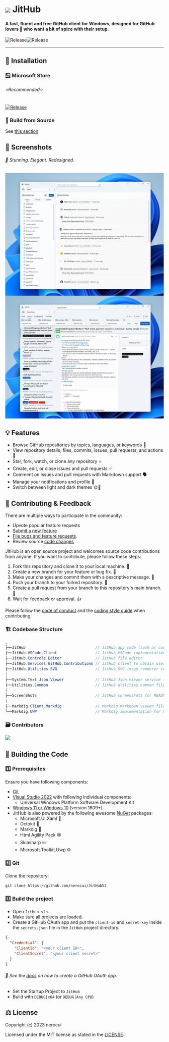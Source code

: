 # <img width="64" align="center" src="JitHub/Assets/JitHubLogo.png" /> JitHub

#### A fast, fluent and free GitHub client for Windows, designed for GitHub lovers 💖 who want a bit of spice with their setup.

<p align="center">
  <a title="GitHub Releases" target="_blank" href="https://github.com/nerocui/JitHubV2/releases">
    <img align="left" src="https://img.shields.io/github/v/release/nerocui/JitHubV2?include_prereleases" alt="Release" />
  </a>
  <a title="GitHub Releases" target="_blank" href="https://github.com/nerocui/JitHubV2/releases">
    <img align="left" src="https://img.shields.io/github/repo-size/nerocui/JitHubV2?color=%23cc0000" alt="Release" />
  </a>
</p>

<br/>

---

## 🎁 Installation

### 🪟 Microsoft Store
###### ⭐Recommended⭐

<a title="Microsoft Store" href="https://apps.microsoft.com/store/detail/jithub/9MXRBJBB552V">
  <img src="https://user-images.githubusercontent.com/71598437/229349655-404beb46-01fa-494c-aba7-5ed94344d9a6.png" alt="Release" />
</a>

### 🔨 Build from Source

See [this section](#-building-the-code)

## 📸 Screenshots

###### 🤩 Stunning. Elegant. Redesigned.

<a title="JitHub Screenshot" target="_blank" href="https://github.com/nerocui/JitHubV2">
  <img width="640" align="center" src="ScreenShots/screenshot1.png" alt="Screenshot" />
</a>
<br/>
<a title="JitHub Screenshot" target="_blank" href="https://github.com/nerocui/JitHubV2">
  <img width="640" align="center" src="ScreenShots/screenshot3.png" alt="Screenshot" />
</a>

######

## 💡 Features

- Browse GitHub repositories by topics, languages, or keywords 🔎
- View repository details, files, commits, issues, pull requests, and actions 📝
- Star, fork, watch, or clone any repository ⭐
- Create, edit, or close issues and pull requests ✅
- Comment on issues and pull requests with Markdown support 🗣️
- Manage your notifications and profile 🔔
- Switch between light and dark themes 🌞🌙

## 🦜 Contributing & Feedback

There are multiple ways to participate in the community:

- Upvote popular feature requests
- [Submit a new feature](https://github.com/nerocui/JitHubV2/pulls)
- [File bugs and feature requests](https://github.com/nerocui/JitHubV2/new/choose).
- Review source [code changes](https://github.com/nerocui/JitHubV2/commits)

JitHub is an open source project and welcomes source code contributions from anyone. If you want to contribute, please follow these steps:
1. Fork this repository and clone it to your local machine. 🍴
2. Create a new branch for your feature or bug fix. 🌿
3. Make your changes and commit them with a descriptive message. 💬
4. Push your branch to your forked repository. 🚀
5. Create a pull request from your branch to this repository's main branch. 🙏
6. Wait for feedback or approval. 👍

Please follow the [code of conduct](CODE_OF_CONDUCT.md) and the [coding style guide](CODING_STYLE.md) when contributing.

### 🏗️ Codebase Structure

```cs
.
├──JitHub                               // JitHub app code (such as code related to UI and GitHub's API)
├──JitHub.VSCode.Client                 // JitHub VSCode implementation
├──JitHub.Controls.Editor               // JitHub file editor
├──JitHub.Services.GitHub.Contributions // JitHub client to obtain user contribution details
├──JitHub.Utilities.SVG                 // JitHub SVG image renderer service
|
├──System.Text.Json.Viewer              // JitHub Json viewer service (for credentials)
├──Utilities.Common                     // JitHub utilities common files
|
├──ScreenShots                          // JitHub screenshots for README and other reference uses.
|
├──Markdig.Client.Markdig               // Markdig markdown viewer files
└──Markdig.UWP                          // Markdig implementation for UWP
```

### 🗃️ Contributors

<a href="https://github.com/nerocui/JitHubV2/graphs/contributors">
  <img src="https://contrib.rocks/image?repo=nerocui/JitHubV2" />
</a>

## 🔨 Building the Code

### 1️⃣ Prerequisites

Ensure you have following components:

- [Git](https://git-scm.com/)
- [Visual Studio 2022](https://visualstudio.microsoft.com/vs/) with following individual components:
  - Universal Windows Platform Software Development Kit
- [Windows 11 or Windows 10](https://www.microsoft.com/en-us/windows) (version 1809+)
- JitHub is also powered by the following awesome [NuGet](https://nuget.org) packages:
  - Microsoft.UI.Xaml 🎨
  - Octokit 🐙
  - Markdig 📑
  - Html Agility Pack 🕸️
  - Skiasharp ✏️
  - Microsoft.Toolkit.Uwp ⚙️

### 2️⃣ Git

Clone the repository:

```git
git clone https://github.com/nerocui/JitHubV2
```

### 3️⃣ Build the project

- Open `JitHub.sln`.
- Make sure all projects are loaded.
- Create a GitHub OAuth app and put the `client-id` and `secret-key` inside the `secrets.json` file in the `JitHub` project directory.
```json
{
  "Credential": {
    "ClientId": "<your client ID>",
    "ClientSecret": "<your client secret>"
  }
}
```
###### 📝 See the [docs](https://github.com/nerocui/JitHubV2/wiki) on how to create a GitHub OAuth app.

- Set the Startup Project to `JitHub`
- Build with `DEBUG|x64` (or `DEBUG|Any CPU`)

## ⚖️ License

Copyright (c) 2023 nerocui

Licensed under the MIT license as stated in the [LICENSE](LICENSE.md).
